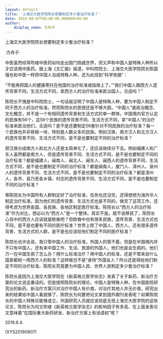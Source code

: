 ```yaml
---
layout: default
title: '上海交大医学院院长想要制定多少套治疗标准？'
date: 2019-08-07T00:00:00.000000+08:00
author:
    display_name: 方舟子
---
```


上海交大医学院院长想要制定多少套治疗标准？

·方舟子·

中医虽然经常吹嘘中医药如何走出国门扬威世界，但又声称中国人是特殊人种所以才应该用中医药。据上海《文汇报》报道，中科院院士、上海交大医学院院长陈国强也和中医一样把中国人当成特殊人种，还为此找到“科学依据”：

“不能再把国人的健康寄托在他国的治疗标准或指南上了。”“我们中国人跟西方人遗传背景不同，生活方式不同，拿西方人的治疗标准来医治国人，合适吗？”

陈院长不愧是中科院院士，一句话就证明了中国人是特殊人种，要为中国人制定不同于西方人的治疗标准。然而陈院长的思想还是不够大胆。“中国人”是政治概念、文化概念，并不是一个有相同遗传背景和生活方式的单一群体。中国境内官方认定的民族有56个，这56个民族的遗传背景不同、生活方式不同，拿“中国人”的治疗标准来医治他们，合适吗？是不是还要制定56套针对不同民族的治疗标准？每一个民族也并非铁板一块，特别是人数众多的民族。例如汉族，南方汉人和北方汉人的遗传背景不同、生活方式不同，是不是也要制定不同的治疗标准？

把汉族分成南方人和北方人还是太简单化了，还应该继续分下去。例如福建人和广东人虽然都是南方人，但是遗传背景不同、生活方式不同，是不是也要制定不同的治疗标准？都是福建人，闽南人、闽北人、闽东人、闽西人的遗传背景不同、生活方式不同，是不是也要制定不同的治疗标准？都是闽南人，厦门人、漳州人、泉州人的遗传背景不同、生活方式不同，是不是也要制定不同的治疗标准？都是漳州人，各市、县乃至各乡镇、村庄的遗传背景不同、生活方式不同，是不是也要制定不同的治疗标准？

等陈院长为中国所有人群制定好了治疗标准，任务也还没完，还得想想为海外华人制定治疗标准，因为他们的遗传背景、生活方式也是不同的。做完了这项工作，还得考虑为世界各国、各民族、各地区制定医疗标准。陈院长以“西方人的治疗标准”作为对比，想必以为“西方人”是一个整体。其实不是。就不说移民了，陈院长心目中的西方人应该就是欧裔吧？但欧裔中也有很多民族，遗传背景、生活方式也不同，是不是也要有不同的医疗标准？世界上除了中国人、西方人，还有很多遗传背景、生活方式的人群，是不是也应该给他们制定不同的医疗标准？

陈院长也许会说，我只管中国人的治疗标准，外国人的管不着。但是在中国境内并不只有中国人，还有来中国工作、生活、旅游的外国人，他们也是会生病的。他们万一在中国生病了怎么办？用什么标准治疗？用中国人的标准，还是不管来自什么国家都统一用西方人的标准？这样做岂不是“虐待”外国友人？所以还是得给他们制定不同的治疗标准。陈院长究竟要为中国人民、世界人民制定多少套治疗标准？

陈院长是因为上海交大医学院在《新英格兰医学杂志》发表了关于新药、新治疗方案的论文说这番话的。但是按照陈院长的理论，中国人是特殊人种，在中国医院研究出的新药、新治疗方案只对治疗中国人有价值，对治疗其他人并无价值，研究出来的结果给中国人看就够了，陈院长为何要把论文拿到国外期刊发表呢？如果陈院长的中国人特殊论能够成立，外国研究人员就应该彻底无视上海交大医学院的这些论文，陈院长为何又吹嘘《新英格兰医学杂志》的影响因子有多高、在上面发表论文意味着“在国际重大新药研发、新治疗方案上有话语权”呢？

2019.8.4.

(XYS20190807)

